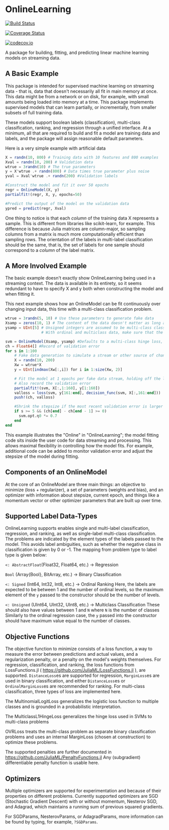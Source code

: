 # OnlineLearning

[![Build Status](https://travis-ci.org/mihirparadkar/OnlineLearning.jl.svg?branch=master)](https://travis-ci.org/mihirparadkar/OnlineLearning.jl)

[![Coverage Status](https://coveralls.io/repos/mihirparadkar/OnlineLearning.jl/badge.svg?branch=master&service=github)](https://coveralls.io/github/mihirparadkar/OnlineLearning.jl?branch=master)

[![codecov.io](http://codecov.io/github/mihirparadkar/OnlineLearning.jl/coverage.svg?branch=master)](http://codecov.io/github/mihirparadkar/OnlineLearning.jl?branch=master)

A package for building, fitting, and predicting linear machine learning models on streaming data.


## A Basic Example
This package is intended for supervised machine learning on streaming data - that is,
data that doesn't necessarily all fit in main memory at once. This data might be from
a network or on disk, for example, with small amounts being loaded into memory at a time.
This package implements supervised models that can learn partially, or incrementally, from
smaller subsets of full training data.

These models support boolean labels (classification), multi-class classification,
ranking, and regression through a unified interface. At a minimum, all that are required to
build and fit a model are training data and labels, and the package will assign reasonable
default parameters.

Here is a very simple example with artificial data
```julia
X = randn(10, 800) # Training data with 10 features and 800 examples
Xval = randn(10, 200) # Validation data
wtrue = 3randn(10) # The true parameters
y = X'wtrue .+ randn(800) # Data times true parameter plus noise
yval = Xval'wtrue .+ randn(200) #Validation labels

#Construct the model and fit it over 50 epochs
regr = OnlineModel(X, y)
partialfit!(regr, X, y, epochs=50)

#Predict the output of the model on the validation data
ypred = predict(regr, Xval)
```

One thing to notice is that each *column* of the training data X represents a
sample. This is different from libraries like scikit-learn, for example. This difference
is because Julia matrices are column-major, so sampling columns from a matrix is
much more computationally efficient than sampling rows. The orientation of the labels
in multi-label classification should be the same, that is, the set of labels for one sample
should correspond to a *column* of the label matrix.

## A More Involved Example
The basic example doesn't exactly show OnlineLearning being used in a streaming context.
The data is available in its entirety, so it seems redundant to have to specify X and y
both when constructing the model and when fitting it.

This next example shows how an OnlineModel can be fit continuously over changing
input data, this time with a multi-class classification problem.
```julia
wtrue = 3randn(5, 10) # Use these parameters to generate fake data
Xsamp = zeros(10, 1) # The content of the data doesn't matter as long as the number of columns is correct
ysamp = UInt[5] # Unsigned integers are assumed to be multi-class classification, while signed integers are ordinal
                # With ordinal and multiclass data, make sure that the maximum of the sample data is the number of classes

svm = OnlineModel(Xsamp, ysamp) #Defaults to a multi-class hinge loss, so a form of SVM
ch = Float64[] #Record of validation error
for s in 1:100
    # Fake data generation to simulate a stream or other source of changing data
    X = randn(10, 200)
    Xw = wtrue*X
    y = UInt[indmax(Xw[:,i]) for i in 1:size(Xw, 2)]

    # Fit the model at 1 epochs per fake data stream, holding off the last 20% for validation
    # Also record the validation error
    partialfit!(svm, X[:,1:160], y[1:160])
    valloss = loss(svm, y[161:end], decision_func(svm, X[:,161:end]))
    push!(ch, valloss)

    #Shrink the stepsize if the most recent validation error is larger than the next-most recent
    if s >= 5 && (ch[end] - ch[end - 1] >= 0)
      svm.opt.η0 *= 0.7
    end
end
```
This example illustrates the "Online" in "OnlineLearning"; the model fitting code
sits inside the user code for data streaming and processing. This allows maximal
flexibility in controlling how the model fits. For example, additional code can be added
to monitor validation error and adjust the stepsize of the model during fitting.

## Components of an OnlineModel

At the core of an OnlineModel are three main things: an objective to minimize
(loss + regularizer), a set of parameters (weights and bias), and an optimizer
with information about stepsize, current epoch, and things like a momentum vector
or other optimizer parameters that are built up over time.

## Supported Label Data-Types

OnlineLearning supports enables single and multi-label classification, regression,
and ranking, as well as single-label multi-class classification. The problems are
indicated by the element types of the labels passed to the model. This avoids label
ambiguities, such as whether the negative class in classification is given by 0 or -1.
The mapping from problem type to label type is given below:

`<: AbstractFloat`(Float32, Float64, etc.) -> Regression

`Bool` (Array{Bool}, BitArray, etc.) -> Binary Classification

`<: Signed` (Int64, Int32, Int8, etc.) -> Ordinal Ranking
Here, the labels are expected to be between 1 and the number of ordinal levels,
so the maximum element of the `y` passed to the constructor should be the number of levels.

`<: Unsigned` (UInt64, UInt32, UInt8, etc.) -> Multiclass Classification
These should also have values between 1 and `N` where `N` is the number of classes
Similarly to the ordinal regression case, the `y` passed into the constructor should
have maximum value equal to the number of classes.

## Objective Functions

The objective function to minimize consists of a loss function, a way to measure the
error between predictions and actual values, and a regularization penalty, or a
penalty on the model's weights themselves. For regression, classification, and ranking,
the loss functions from LossFunctions.jl ( https://github.com/JuliaML/LossFunctions.jl ),
are supported. `DistanceLoss`es are supported for regression, `MarginLoss`es are
used in binary classification, and either `DistanceLoss`es or `OrdinalMarginLoss`es
are recommended for ranking.
For multi-class classification, three types of loss are implemented here.

The MultinomialLogitLoss generalizes the logistic loss function to multiple classes and
is grounded in a probabilistic interpretation.

The MulticlassL1HingeLoss generalizes the hinge loss used in SVMs to multi-class problems

OVRLoss treats the multi-class problem as separate binary classification problems and
uses an internal MarginLoss (chosen at construction) to optimize these problems.

The supported penalties are further documented in https://github.com/JuliaML/PenaltyFunctions.jl
Any (subgradient) differentiable penalty function is usable here.

## Optimizers

Multiple optimizers are supported for experimentation and because of their properties
on different problems. Currently supported optimizers are SGD (Stochastic Gradient Descent)
with or without momentum, Nesterov SGD, and Adagrad, which maintains a running sum of previous
squared gradients.

For SGDParams, NesterovParams, or AdagradParams, more information can be found by typing, for example,
`?SGDParams`.
